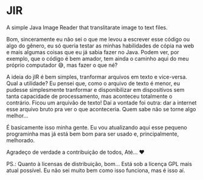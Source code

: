 # JIR
A simple Java Image Reader that translitarate image to text files.

Bom, sinceramente eu não sei o que me levou a escrever esse código ou algo do gênero, eu só queria testar as minhas habilidades de cópia na web e mais algumas coisas que eu já sabia fazer no Java. Podem ver, por exemplo, que o código é bem amador, tem ainda o caminho aqui do meu próprio computador 😅, mas fazer o que né?

A ideia do jIR é bem simples, tranformar arquivos em texto e vice-versa. Qual a utilidade? Eu pensei que, como o arquivo de texto é menor, eu pudesse simplesmente tranformar e disponibilizar em dispositivos sem tanta capacidade de processamento, mas aconteceu totalmente o contrário. Ficou um arquivão de texto! Daí a vontade foi outra: dar a internet esse arquivo bruto pra ver o que aconteceria. Quem sabe não se torne algo melhor...

É basicamente isso minha gente. Eu vou atualizando aqui esse pequeno programinha mas já está bem bom para ser usado e, principalmente, melhorado. 

Agradeço de verdade a contribuição de todos,
Até... ❤

PS.: Quanto à licensas de distribuição, bom... Está sob a licença GPL mais atual possível. Eu não sei muito bem como isso funciona, mas é isso aí. 
